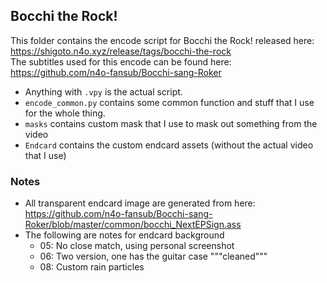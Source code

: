 ## Bocchi the Rock!

This folder contains the encode script for Bocchi the Rock! released here: https://shigoto.n4o.xyz/release/tags/bocchi-the-rock<br />
The subtitles used for this encode can be found here: https://github.com/n4o-fansub/Bocchi-sang-Roker

- Anything with `.vpy` is the actual script.<br />
- `encode_common.py` contains some common function and stuff that I use for the whole thing.
- `masks` contains custom mask that I use to mask out something from the video
- `Endcard` contains the custom endcard assets (without the actual video that I use)

### Notes
- All transparent endcard image are generated from here: https://github.com/n4o-fansub/Bocchi-sang-Roker/blob/master/common/bocchi_NextEPSign.ass
- The following are notes for endcard background
  - 05: No close match, using personal screenshot
  - 06: Two version, one has the guitar case """cleaned"""
  - 08: Custom rain particles
